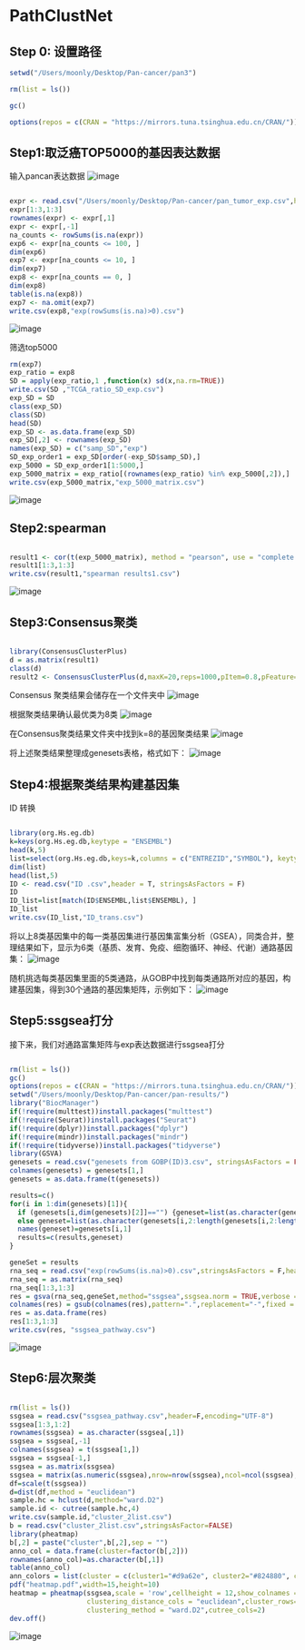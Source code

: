 # PathClustNet
## Step 0: 设置路径 
```R
setwd("/Users/moonly/Desktop/Pan-cancer/pan3")

rm(list = ls())

gc()

options(repos = c(CRAN = "https://mirrors.tuna.tsinghua.edu.cn/CRAN/"))
```

## Step1:取泛癌TOP5000的基因表达数据

输入pancan表达数据
![image](https://github.com/user-attachments/assets/9ab10089-50cd-4635-bd8b-cabecf3b62aa)

```R

expr <- read.csv("/Users/moonly/Desktop/Pan-cancer/pan_tumor_exp.csv",header = T, stringsAsFactors = F)
expr[1:3,1:3]
rownames(expr) <- expr[,1]
expr <- expr[,-1]
na_counts <- rowSums(is.na(expr))
exp6 <- expr[na_counts <= 100, ]
dim(exp6)
exp7 <- expr[na_counts <= 10, ]
dim(exp7)
exp8 <- expr[na_counts == 0, ]
dim(exp8)
table(is.na(exp8))
exp7 <- na.omit(exp7)
write.csv(exp8,"exp(rowSums(is.na)>0).csv")

```

![image](https://github.com/user-attachments/assets/e4d3fb26-a4ad-4c66-85c9-487a35c420b1)

筛选top5000

```R
rm(exp7)
exp_ratio = exp8
SD = apply(exp_ratio,1 ,function(x) sd(x,na.rm=TRUE))
write.csv(SD ,"TCGA_ratio_SD_exp.csv")
exp_SD = SD
class(exp_SD)
class(SD)
head(SD)
exp_SD <- as.data.frame(exp_SD)
exp_SD[,2] <- rownames(exp_SD)
names(exp_SD) = c("samp_SD","exp")
SD_exp_order1 = exp_SD[order(-exp_SD$samp_SD),]
exp_5000 = SD_exp_order1[1:5000,]
exp_5000_matrix = exp_ratio[(rownames(exp_ratio) %in% exp_5000[,2]),]
write.csv(exp_5000_matrix,"exp_5000_matrix.csv")
```

![image](https://github.com/user-attachments/assets/37b37193-68ad-4f93-856f-88792d845897)

## Step2:spearman

```R

result1 <- cor(t(exp_5000_matrix), method = "pearson", use = "complete.obs")
result1[1:3,1:3]
write.csv(result1,"spearman results1.csv")

```
![image](https://github.com/user-attachments/assets/7b0bccfb-2b4b-4e4e-9df7-9733eef0e1e0)

## Step3:Consensus聚类

```R

library(ConsensusClusterPlus)
d = as.matrix(result1)
class(d)
result2 <- ConsensusClusterPlus(d,maxK=20,reps=1000,pItem=0.8,pFeature=1,title="pan3(5000)",clusterAlg="km",distance="euclidean",seed=1262118388.71279,plot="pdf",writeTable=TRUE)

```

Consensus 聚类结果会储存在一个文件夹中
![image](https://github.com/user-attachments/assets/f246417f-b378-4fd5-a4c1-dfe003c41ce3)



根据聚类结果确认最优类为8类
![image](https://github.com/user-attachments/assets/6e7e91fc-6c69-417b-a7a8-37505bd998e4)


在Consensus聚类结果文件夹中找到k=8的基因聚类结果
![image](https://github.com/user-attachments/assets/3c10fc6d-6c30-47ad-a03a-0aec9aef4319)


将上述聚类结果整理成genesets表格，格式如下：
![image](https://github.com/user-attachments/assets/3bba83b1-fc29-4d46-9945-613d3652712b)


## Step4:根据聚类结果构建基因集
ID 转换

```R

library(org.Hs.eg.db)
k=keys(org.Hs.eg.db,keytype = "ENSEMBL")
head(k,5)
list=select(org.Hs.eg.db,keys=k,columns = c("ENTREZID","SYMBOL"), keytype="ENSEMBL")
dim(list)
head(list,5)
ID <- read.csv("ID .csv",header = T, stringsAsFactors = F)
ID
ID_list=list[match(ID$ENSEMBL,list$ENSEMBL), ]
ID_list
write.csv(ID_list,"ID_trans.csv")

```

将以上8类基因集中的每一类基因集进行基因集富集分析（GSEA），同类合并，整理结果如下，显示为6类（基质、发育、免疫、细胞循环、神经、代谢）通路基因集：
![image](https://github.com/user-attachments/assets/90a74147-e49b-4467-9d9f-2f9b0ce00b8a)

随机挑选每类基因集里面的5类通路，从GOBP中找到每类通路所对应的基因，构建基因集，得到30个通路的基因集矩阵，示例如下：
![image](https://github.com/user-attachments/assets/b36da6cc-7845-4ef0-930a-3fe81bad4b17)



## Step5:ssgsea打分 
接下来，我们对通路富集矩阵与exp表达数据进行ssgsea打分

```R

rm(list = ls())
gc()
options(repos = c(CRAN = "https://mirrors.tuna.tsinghua.edu.cn/CRAN/"))
setwd("/Users/moonly/Desktop/Pan-cancer/pan-results/")
library("BiocManager")
if(!require(multtest))install.packages("multtest")
if(!require(Seurat))install.packages("Seurat")
if(!require(dplyr))install.packages("dplyr")
if(!require(mindr))install.packages("mindr")
if(!require(tidyverse))install.packages("tidyverse")
library(GSVA)
genesets = read.csv("genesets from GOBP(ID)3.csv", stringsAsFactors = FALSE,header = FALSE)
colnames(genesets) = genesets[1,]
genesets = as.data.frame(t(genesets))

results=c()
for(i in 1:dim(genesets)[1]){
  if (genesets[i,dim(genesets)[2]]=="") {geneset=list(as.character(genesets[i,2:length(genesets[i,])])[-which(genesets[i,2:length(genesets[i,])]=="")])}
  else geneset=list(as.character(genesets[i,2:length(genesets[i,2:length(genesets[i,])])]))
  names(geneset)=genesets[i,1]
  results=c(results,geneset)
}

geneSet = results
rna_seq = read.csv("exp(rowSums(is.na)>0).csv",stringsAsFactors = F,header = T,check.names = F,row.names = 1)
rna_seq = as.matrix(rna_seq)
rna_seq[1:3,1:3]
res = gsva(rna_seq,geneSet,method="ssgsea",ssgsea.norm = TRUE,verbose = TRUE)
colnames(res) = gsub(colnames(res),pattern=".",replacement="-",fixed = TRUE)
res = as.data.frame(res)
res[1:3,1:3]
write.csv(res, "ssgsea_pathway.csv")

```
![image](https://github.com/user-attachments/assets/511bafea-e652-4c13-9cd9-e36a0b99e618)



## Step6:层次聚类

```R

rm(list = ls())
ssgsea = read.csv("ssgsea_pathway.csv",header=F,encoding="UTF-8")
ssgsea[1:3,1:2]
rownames(ssgsea) = as.character(ssgsea[,1])
ssgsea = ssgsea[,-1]
colnames(ssgsea) = t(ssgsea[1,])
ssgsea = ssgsea[-1,]
ssgsea = as.matrix(ssgsea)
ssgsea = matrix(as.numeric(ssgsea),nrow=nrow(ssgsea),ncol=ncol(ssgsea),dimnames=list(rownames(ssgsea),colnames(ssgsea)))
df=scale(t(ssgsea)) 
d=dist(df,method = "euclidean")
sample.hc = hclust(d,method="ward.D2")
sample.id <- cutree(sample.hc,4)
write.csv(sample.id,"cluster_2list.csv")
b = read.csv("cluster_2list.csv",stringsAsFactor=FALSE)
library(pheatmap)
b[,2] = paste("cluster",b[,2],sep = "")
anno_col = data.frame(cluster=factor(b[,2]))
rownames(anno_col)=as.character(b[,1])
table(anno_col)
ann_colors = list(cluster = c(cluster1="#d9a62e", cluster2="#824880", cluster3="#cd6234", cluster4="#F8C9C1"))
pdf("heatmap.pdf",width=15,height=10)
heatmap = pheatmap(ssgsea,scale = 'row',cellheight = 12,show_colnames = FALSE,color=colorRampPalette(c("blue2", "white", "red"))(20),legend=F,
                   clustering_distance_cols = "euclidean",cluster_rows=FALSE,annotation_col=anno_col, annotation_colors = ann_colors,
                   clustering_method = "ward.D2",cutree_cols=2)
dev.off()

```

![image](https://github.com/user-attachments/assets/26ea2adf-26b0-4560-b51a-f6b50be608bf)


